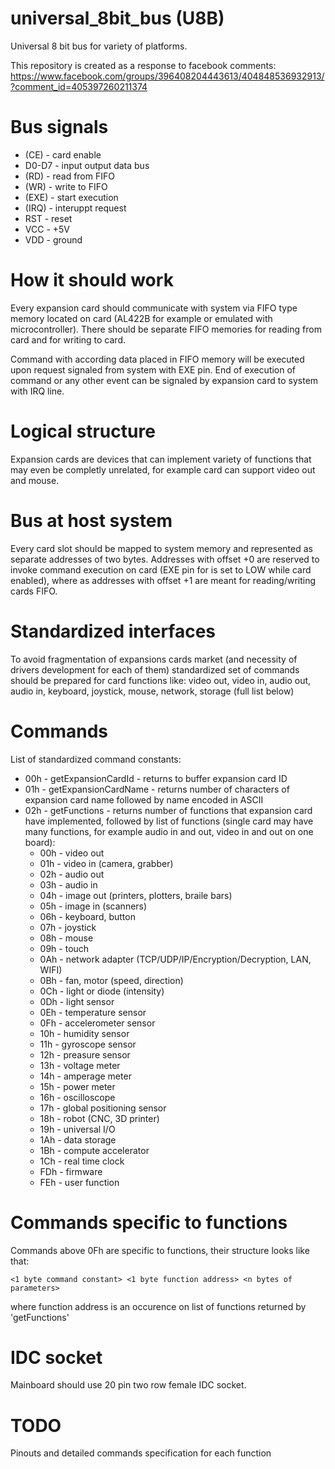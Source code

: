 
# universal_8bit_bus (U8B)
Universal 8 bit bus for variety of platforms.

This repository is created as a response to facebook comments: https://www.facebook.com/groups/396408204443613/404848536932913/?comment_id=405397260211374

# Bus signals
* (CE)    - card enable
* D0-D7   - input output data bus
* (RD)    - read from FIFO
* (WR)    - write to FIFO
* (EXE)   - start execution
* (IRQ)   - interuppt request
* RST     - reset
* VCC     - +5V
* VDD     - ground

# How it should work
Every expansion card should communicate with system via FIFO type memory located on card (AL422B for example or emulated with microcontroller). There should be separate FIFO memories for reading from card and for writing to card.

Command with according data placed in FIFO memory will be executed upon request signaled from system with EXE pin. End of execution of command or any other event can be signaled by expansion card to system with IRQ line.

# Logical structure
Expansion cards are devices that can implement variety of functions that may even be completly unrelated, for example card can support video out and mouse.

# Bus at host system
Every card slot should be mapped to system memory and represented as separate addresses of two bytes. Addresses with offset +0 are reserved to invoke command execution on card (EXE pin for is set to LOW while card enabled), where as addresses with offset +1 are meant for reading/writing cards FIFO.

# Standardized interfaces
To avoid fragmentation of expansions cards market (and necessity of drivers development for each of them) standardized set of commands should be prepared for card functions like: video out, video in, audio out, audio in, keyboard, joystick, mouse, network, storage (full list below)

# Commands
List of standardized command constants:
* 00h - getExpansionCardId - returns to buffer expansion card ID
* 01h - getExpansionCardName - returns number of characters of expansion card name followed by name encoded in ASCII
* 02h - getFunctions - returns number of functions that expansion card have implemented, followed by list of functions (single card may have many functions, for example audio in and out, video in and out on one board):
  - 00h - video out
  - 01h - video in (camera, grabber)
  - 02h - audio out
  - 03h - audio in
  - 04h - image out (printers, plotters, braile bars)
  - 05h - image in (scanners)
  - 06h - keyboard, button
  - 07h - joystick
  - 08h - mouse
  - 09h - touch
  - 0Ah - network adapter (TCP/UDP/IP/Encryption/Decryption, LAN, WIFI)
  - 0Bh - fan, motor (speed, direction)
  - 0Ch - light or diode (intensity)
  - 0Dh - light sensor
  - 0Eh - temperature sensor
  - 0Fh - accelerometer sensor
  - 10h - humidity sensor
  - 11h - gyroscope sensor
  - 12h - preasure sensor
  - 13h - voltage meter
  - 14h - amperage meter
  - 15h - power meter
  - 16h - oscilloscope
  - 17h - global positioning sensor
  - 18h - robot (CNC, 3D printer)
  - 19h - universal I/O
  - 1Ah - data storage
  - 1Bh - compute accelerator
  - 1Ch - real time clock
  - FDh - firmware
  - FEh - user function

# Commands specific to functions
Commands above 0Fh are specific to functions, their structure looks like that:

```<1 byte command constant> <1 byte function address> <n bytes of parameters>```
  
  where function address is an occurence on list of functions returned by 'getFunctions'

# IDC socket
Mainboard should use 20 pin two row female IDC socket.

# TODO
Pinouts and detailed commands specification for each function
